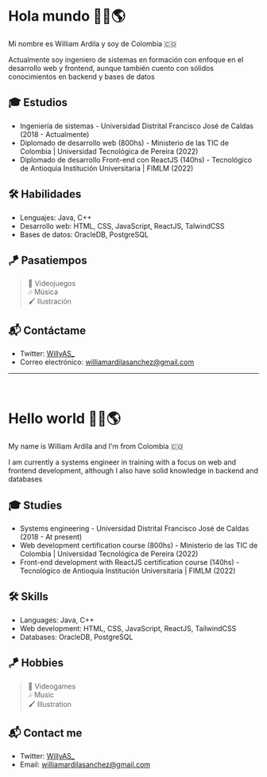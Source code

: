 # Hola mundo 👋🏻🌎
Mi nombre es William Ardila y soy de Colombia 🇨🇴

Actualmente soy ingeniero de sistemas en formación con enfoque en el desarrollo web y frontend, aunque también cuento con sólidos conocimientos en backend y bases de datos


## 🎓 Estudios
  - Ingeniería de sistemas - Universidad Distrital Francisco José de Caldas (2018 - Actualmente)
  - Diplomado de desarrollo web (800hs) - Ministerio de las TIC de Colombia | Universidad Tecnológica de Pereira (2022)
  - Diplomado de desarrollo Front-end con ReactJS (140hs) - Tecnológico de Antioquia Institución Universitaria | FIMLM (2022)

## 🛠 Habilidades
  - Lenguajes: Java, C++
  - Desarrollo web: HTML, CSS, JavaScript, ReactJS, TalwindCSS
  - Bases de datos: OracleDB, PostgreSQL

## 🪁 Pasatiempos
  > 👾 Videojuegos \
  🎶 Música \
  🖌 Ilustración

## 📬 Contáctame
  - Twitter: [WillyAS_](https://twitter.com/WillyAS_)
  - Correo electrónico: williamardilasanchez@gmail.com

--- 
&nbsp;
# Hello world 👋🏻🌎
My name is William Ardila and I'm from Colombia 🇨🇴

I am currently a systems engineer in training with a focus on web and frontend development, although I also have solid knowledge in backend and databases


## 🎓 Studies
  - Systems engineering - Universidad Distrital Francisco José de Caldas (2018 - At present)
  - Web development certification course (800hs) - Ministerio de las TIC de Colombia | Universidad Tecnológica de Pereira (2022)
  - Front-end development with ReactJS certification course (140hs) - Tecnológico de Antioquia Institución Universitaria | FIMLM (2022)

## 🛠 Skills
  - Languages: Java, C++
  - Web development: HTML, CSS, JavaScript, ReactJS, TailwindCSS
  - Databases: OracleDB, PostgreSQL

## 🪁 Hobbies
  > 👾 Videogames \
  🎶 Music \
  🖌 Illustration

## 📬 Contact me
  - Twitter: [WillyAS_](https://twitter.com/WillyAS_)
  - Email: williamardilasanchez@gmail.com
